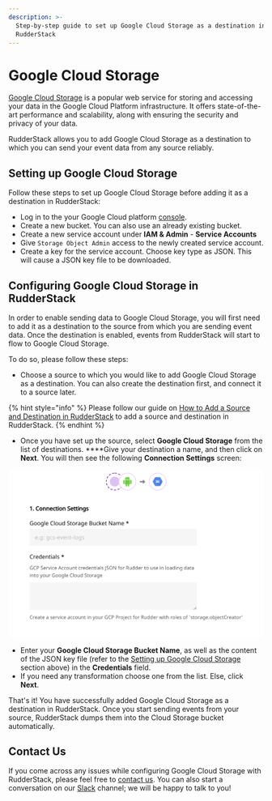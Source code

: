 ```yaml
---
description: >-
  Step-by-step guide to set up Google Cloud Storage as a destination in
  RudderStack
---
```


# Google Cloud Storage

[Google Cloud Storage](https://cloud.google.com/storage) is a popular web service for storing and accessing your data in the Google Cloud Platform infrastructure. It offers state-of-the-art performance and scalability, along with ensuring the security and privacy of your data.

RudderStack allows you to add Google Cloud Storage as a destination to which you can send your event data from any source reliably.

## Setting up Google Cloud Storage

Follow these steps to set up Google Cloud Storage before adding it as a destination in RudderStack:

* Log in to the your Google Cloud platform [console](https://console.cloud.google.com/).
* Create a new bucket. You can also use an already existing bucket.
* Create a new service account under **IAM & Admin** - **Service Accounts**
* Give `Storage Object Admin` access to the newly created service account.
* Create a key for the service account. Choose key type as JSON. This will cause a JSON key file to be downloaded.

## **Configuring** Google Cloud Storage **in RudderStack**

In order to enable sending data to Google Cloud Storage, you will first need to add it as a destination to the source from which you are sending event data. Once the destination is enabled, events from RudderStack will start to flow to Google Cloud Storage.

To do so, please follow these steps:

* Choose a source to which you would like to add Google Cloud Storage as a destination. You can also create the destination first, and connect it to a source later.

{% hint style="info" %}
Please follow our guide on [How to Add a Source and Destination in RudderStack](https://docs.rudderstack.com/how-to-guides/adding-source-and-destination-rudderstack) to add a source and destination in RudderStack.
{% endhint %}

* Once you have set up the source, select **Google Cloud Storage** from the list of destinations. ****Give your destination a name, and then click on **Next**. You will then see the following **Connection Settings** screen:

![Connection settings for Google Cloud Storage in RudderStack](../.gitbook/assets/image%20%2814%29%20%281%29.png)

* Enter your **Google Cloud Storage Bucket Name**, as well as the content of the JSON key file \(refer to the [Setting up Google Cloud Storage](https://docs.rudderstack.com/destinations-guides/google-cloud-storage#setting-up-google-cloud-storage) section above\) in the **Credentials** field.
* If you need any transformation choose one from the list. Else, click **Next**.

That's it! You have successfully added Google Cloud Storage as a destination in RudderStack. Once you start sending events from your source, RudderStack dumps them into the Cloud Storage bucket automatically.

## Contact Us

If you come across any issues while configuring Google Cloud Storage with RudderStack, please feel free to [contact us](mailto:%20docs@rudderstack.com). You can also start a conversation on our [Slack](https://resources.rudderstack.com/join-rudderstack-slack) channel; we will be happy to talk to you!

